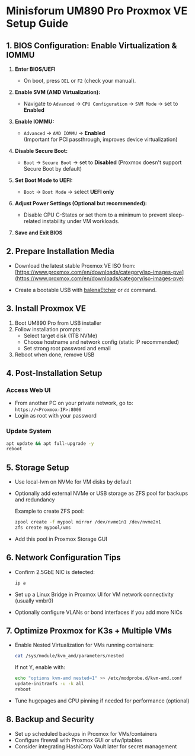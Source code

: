 # Minisforum UM890 Pro Proxmox VE Setup Guide

## 1. BIOS Configuration: Enable Virtualization & IOMMU

1. **Enter BIOS/UEFI**  
   - On boot, press `DEL` or `F2` (check your manual).

2. **Enable SVM (AMD Virtualization):**  
   - Navigate to `Advanced` &rarr; `CPU Configuration` &rarr; `SVM Mode` &rarr; set to **Enabled**

3. **Enable IOMMU:**  
   - `Advanced` &rarr; `AMD IOMMU` &rarr; **Enabled**  
   (Important for PCI passthrough, improves device virtualization)

4. **Disable Secure Boot:**  
   - `Boot` &rarr; `Secure Boot` &rarr; set to **Disabled** (Proxmox doesn't support Secure Boot by default)

5. **Set Boot Mode to UEFI:**  
   - `Boot` &rarr; `Boot Mode` &rarr; select **UEFI only**

6. **Adjust Power Settings (Optional but recommended):**  
   - Disable CPU C-States or set them to a minimum to prevent sleep-related instability under VM workloads.

7. **Save and Exit BIOS**

## 2. Prepare Installation Media

- Download the latest stable Proxmox VE ISO from:  
  [https://www.proxmox.com/en/downloads/category/iso-images-pve](https://www.proxmox.com/en/downloads/category/iso-images-pve)

- Create a bootable USB with [balenaEtcher](https://www.balena.io/etcher/) or `dd` command.

## 3. Install Proxmox VE

1. Boot UM890 Pro from USB installer
2. Follow installation prompts:
   - Select target disk (1TB NVMe)
   - Choose hostname and network config (static IP recommended)
   - Set strong root password and email
3. Reboot when done, remove USB

## 4. Post-Installation Setup

### Access Web UI  
- From another PC on your private network, go to:  
  `https://<Proxmox-IP>:8006`  
- Login as root with your password

### Update System  
```bash
apt update && apt full-upgrade -y
reboot
```

## 5. Storage Setup

- Use local-lvm on NVMe for VM disks by default
- Optionally add external NVMe or USB storage as ZFS pool for backups and redundancy

    Example to create ZFS pool:

    ```bash
    zpool create -f mypool mirror /dev/nvme1n1 /dev/nvme2n1
    zfs create mypool/vms
    ```
- Add this pool in Proxmox Storage GUI

## 6. Network Configuration Tips

- Confirm 2.5GbE NIC is detected:

    ```bash
    ip a
    ```
- Set up a Linux Bridge in Proxmox UI for VM network connectivity (usually vmbr0)
- Optionally configure VLANs or bond interfaces if you add more NICs

## 7. Optimize Proxmox for K3s + Multiple VMs

- Enable Nested Virtualization for VMs running containers:
    ```bash
    cat /sys/module/kvm_amd/parameters/nested
    ```
    If not Y, enable with:
    ```bash
    echo "options kvm-amd nested=1" >> /etc/modprobe.d/kvm-amd.conf
    update-initramfs -u -k all
    reboot
    ```
- Tune hugepages and CPU pinning if needed for performance (optional)

## 8. Backup and Security

- Set up scheduled backups in Proxmox for VMs/containers
- Configure firewall with Proxmox GUI or ufw/iptables
- Consider integrating HashiCorp Vault later for secret management
